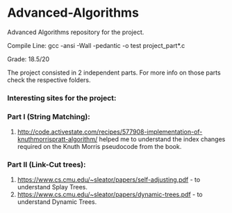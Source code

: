 # Advanced-Algorithms
Advanced Algorithms repository for the project.

Compile Line: gcc -ansi -Wall -pedantic -o test project_part*.c

Grade: 18.5/20

The project consisted in 2 independent parts. For more info on those parts check the respective folders.

### Interesting sites for the project:
### Part I (String Matching):
1)  http://code.activestate.com/recipes/577908-implementation-of-knuthmorrispratt-algorithm/
	helped me to understand the index changes required on the Knuth Morris pseudocode from the book.

### Part II (Link-Cut trees):
1) https://www.cs.cmu.edu/~sleator/papers/self-adjusting.pdf - to understand Splay Trees.
2) https://www.cs.cmu.edu/~sleator/papers/dynamic-trees.pdf  - to understand Dynamic Trees.
